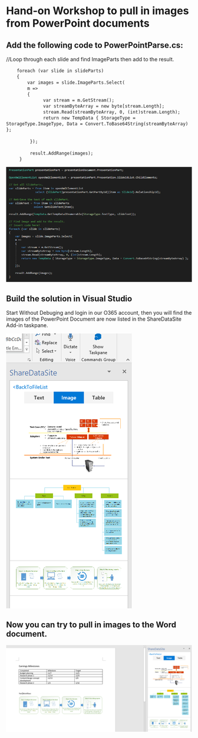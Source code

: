 # Hand-on Workshop to pull in images from PowerPoint documents 

## Add the following code to PowerPointParse.cs: 

//Loop through each slide and find ImageParts then add to the result.

        foreach (var slide in slideParts)
        {
            var images = slide.ImageParts.Select(
            m =>
            {               
                  var stream = m.GetStream();
                  var streamByteArray = new byte[stream.Length];
                  stream.Read(streamByteArray, 0, (int)stream.Length);
                  return new TempData { StorageType = StorageType.ImageType, Data = Convert.ToBase64String(streamByteArray) };
        
             });

             result.AddRange(images);
         }


![alt text](imgs/SDK.PNG "Pull in Image")

## Build the solution in Visual Studio
Start Without Debuging and login in our O365 account, then you will find the images of the PowerPoint Document are now listed in the ShareDataSite Add-in taskpane.

![alt text](imgs/ImageShowup.PNG "Image showup")

## Now you can try to pull in images to the Word document.
![alt text](imgs/Re-useImageContent.PNG "Re-use image content")











